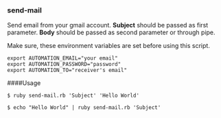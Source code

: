 
### send-mail

Send email from your gmail account.
__Subject__ should be passed as first parameter.
__Body__ should be passed as second parameter or through pipe.

Make sure, these environment variables are set before using this script.

	export AUTOMATION_EMAIL="your email"
	export AUTOMATION_PASSWORD="password"
	export AUTOMATION_TO="receiver's email"

####Usage

	$ ruby send-mail.rb 'Subject' 'Hello World'

	$ echo "Hello World" | ruby send-mail.rb 'Subject'
